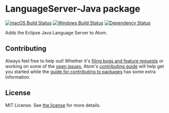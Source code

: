 # LanguageServer-Java package
[![macOS Build Status](https://travis-ci.org/atom/languageserver-java.svg?branch=master)](https://travis-ci.org/atom/languageserver-java) [![Windows Build Status](https://ci.appveyor.com/api/projects/languageserver-java/settings/branch/master?svg=true)](https://ci.appveyor.com/project/Atom/languageserver-java/branch/master) [![Dependency Status](https://david-dm.org/atom/languageserver-java.svg)](https://david-dm.org/atom/languageserver-javaa)

Adds the Eclipse Java Language Server to Atom.

## Contributing
Always feel free to help out!  Whether it's [filing bugs and feature requests](https://github.com/atom/languageserver-java/issues/new) or working on some of the [open issues](https://github.com/atom/languageserver-java/issues), Atom's [contributing guide](https://github.com/atom/atom/blob/master/CONTRIBUTING.md) will help get you started while the [guide for contributing to packages](https://github.com/atom/atom/blob/master/docs/contributing-to-packages.md) has some extra information.

## License
MIT License.  See [the license](LICENSE.md) for more details.
